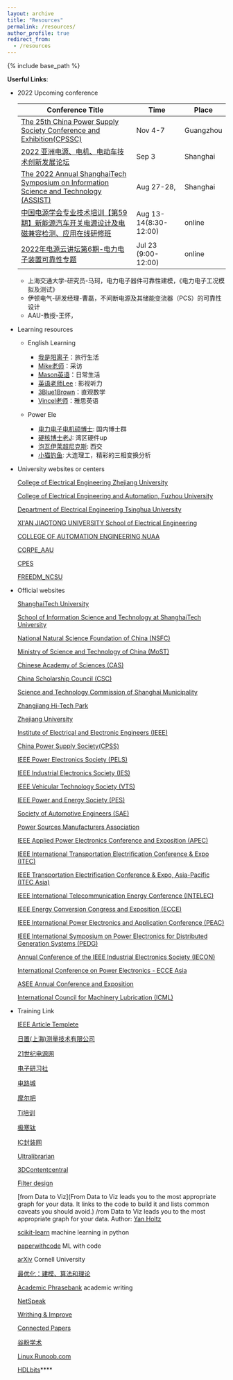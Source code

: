 ```yaml
---
layout: archive
title: "Resources"
permalink: /resources/
author_profile: true
redirect_from:
  - /resources
---
```


{% include base_path %}

**Userful Links**: <br />

- 2022 Upcoming conference

  | Conference Title                                             | Time                  | Place     |
  | ------------------------------------------------------------ | --------------------- | --------- |
  | [The 25th China Power Supply Society Conference and Exhibition(CPSSC)](http://meeting.cpss.org.cn/Home/Menu/9a8af392-a300-411d-a4fe-7eeb9a410c67) | Nov 4-7               | Guangzhou |
  | [2022 亚洲电源、电机、电动车技术创新发展论坛](https://meeting.21dianyuan.com/city2022/shanghai_index) | Sep 3                 | Shanghai  |
  | [The 2022 Annual ShanghaiTech Symposium on Information Science and Technology (ASSIST)](https://ssist.shanghaitech.edu.cn/2022/index) | Aug 27-28,            | Shanghai  |
  | [中国电源学会专业技术培训【第59期】新能源汽车开关电源设计及电磁兼容检测、应用在线研修班](https://www.cpss.org.cn/Home/NewsDetail?categoryName=&newsid=b071ba47-68c2-41fc-9d41-a757289c5384&colId=57bf9951-639b-4ff2-85e9-09e69085998a) | Aug 13-14(8:30-12:00) | online    |
  | [2022年电源云讲坛第6期-电力电子装置可靠性专题](https://meeting.tencent.com/dw/G65bvf4G9OjU?login_type=0&sync_to_meeting=true&from_source=from_h5_save_meeting_click) | Jul 23 (9:00-12:00)   | online    |

  - 上海交通大学-研究员-马珂，电力电子器件可靠性建模，《电力电子工况模拟及测试》	
  - 伊顿电气-研发经理-曹磊，不间断电源及其储能变流器（PCS）的可靠性设计
  - AAU-教授-王怀，

- Learning resources

  - English Learning
    - [我是阳离子](https://space.bilibili.com/314797142?spm_id_from=333.337.search-card.all.click)：旅行生活
    - [Mike老师](https://space.bilibili.com/19859602?spm_id_from=333.337.search-card.all.click)：采访
    - [Mason英语](https://space.bilibili.com/18562567/video)：日常生活
    - [英语老师Lee](https://space.bilibili.com/131058159/video) : 影视听力
    - [3Blue1Brown](https://space.bilibili.com/88461692)：直观数学
    - [Vincel老师](https://space.bilibili.com/396671281?spm_id_from=333.337.search-card.all.click)：雅思英语

  - Power Ele
    - [电力电子电机硕博士](https://space.bilibili.com/402754182/?spm_id_from=333.999.0.0): 国内博士群
    - [硬核博士老J](https://space.bilibili.com/633455709/): 湾区硬件up
    - [泡瓦伊莱超尼克斯](https://www.zhihu.com/people/zhang-shen-hua-60/answers): 西交
    - [小猫钓鱼](https://www.zhihu.com/people/XiaoMaoXiaoYuGan/columns): 大连理工，精彩的三相变换分析



* University websites or centers

  [College of Electrical Engineering Zhejiang University](http://ee.zju.edu.cn/main.htm)

  [College of Electrical Engineering and Automation, Fuzhou University](https://dqxy.fzu.edu.cn/)

  [Department of Electrical Engineering Tsinghua University](http://www.eea.tsinghua.edu.cn/)

  [XI'AN JIAOTONG UNIVERSITY School of Electrical Engineering](http://ee.xjtu.edu.cn/)

  [COLLEGE OF AUTOMATION ENGINEERING,NUAA](http://cae.nuaa.edu.cn/2018/0906/c13659a132021/page.htm)

  [CORPE_AAU](https://www.corpe.et.aau.dk/people/key-persons/)

  [CPES](https://cpes.vt.edu/)

  [FREEDM_NCSU](https://www.freedm.ncsu.edu/)

* Official websites

  [ShanghaiTech University](http://www.shanghaitech.edu.cn/)

  [School of Information Science and Technology at ShanghaiTech University](http://sist.shanghaitech.edu.cn/)

  [National Natural Science Foundation of China (NSFC)](http://www.nsfc.gov.cn/)

  [Ministry of Science and Technology of China (MoST)](http://www.most.gov.cn/)

  [Chinese Academy of Sciences (CAS)](http://www.cas.cn/)

  [China Scholarship Council (CSC)](http://www.csc.edu.cn/)

  [Science and Technology Commission of Shanghai Municipality](http://www.stcsm.gov.cn/)

  [Zhangjiang Hi-Tech Park](http://www.zjpark.com/)

  [Zhejiang University](http://www.zju.edu.cn/)

  [Institute of Electrical and Electronic Engineers (IEEE)](http://www.ieee.org/portal/site)

  [China Power Supply Society(CPSS)](http://www.cpss.org.cn/)

  [IEEE Power Electronics Society (PELS)](http://www.pels.org/)

  [IEEE Industrial Electronics Society (IES)](http://www.ieee-ies.org/)

  [IEEE Vehicular Technology Society (VTS)](http://www.vtsociety.org/)

  [IEEE Power and Energy Society (PES)](http://www.ieee-pes.org/)

  [Society of Automotive Engineers (SAE)](http://www.sae.org/servlets/index)

  [Power Sources Manufacturers Association](http://www.psma.com/)

  [IEEE Applied Power Electronics Conference and Exposition (APEC)](http://www.apec-conf.org/)

  [IEEE International Transportation Electrification Conference & Expo (ITEC)](http://itec-conf.com/)

  [IEEE Transportation Electrification Conference & Expo, Asia-Pacific (ITEC Asia)](http://www.itec2014.com/)

  [IEEE International Telecommunication Energy Conference (INTELEC)](http://www.intelec.org/)

  [IEEE Energy Conversion Congress and Exposition (ECCE)](http://ecceconferences.org/)

  [IEEE International Power Electronics and Application Conference (PEAC)](http://www.peac-conf.org/index.asp)

  [IEEE International Symposium on Power Electronics for Distributed Generation Systems (PEDG)](http://www.pedg2014.org/)

  [Annual Conference of the IEEE Industrial Electronics Society (IECON)](http://iecon2014.org/)

  [International Conference on Power Electronics - ECCE Asia](http://www.icpe2015.org/)

  [ASEE Annual Conference and Exposition](http://www.asee.org/)

  [International Council for Machinery Lubrication (ICML)](https://www.icmlonline.com/Default.aspx)


- Training Link

  [IEEE Article Templete](https://journals.ieeeauthorcenter.ieee.org/create-your-ieee-journal-article/authoring-tools-and-templates/tools-for-ieee-authors/ieee-article-templates/)

  [日置(上海)测量技术有限公司](https://www.hioki.cn/html/methods/power.html)

  [21世纪电源网](https://bbs.21dianyuan.com/activity.php?category=meeting)

  [电子研习社](https://www.eeyxs.com/livebroadcast/index/index.html)

  [电路城](https://www.cirmall.com/search/?keyword=电源电路&source=circuit)

  [摩尔吧](https://www.moore8.com/)

  [Ti培训](https://edu.21ic.com/)

  [极寒钛](http://www.jh-tec.cn/archives/4685)

  [IC封装网](https://www.iclib.com/)

  [Ultralibrarian](https://www.ultralibrarian.com/)

  [3DContentcentral ](https://www.3dcontentcentral.cn/)

  [Filter design](http://sim.okawa-denshi.jp/en/Fkeisan.htm)

  

  [from Data to Viz](From Data to Viz leads you to the most appropriate graph for your data. It links to the code to build it and lists common caveats you should avoid.) /rom Data to Viz leads you to the most appropriate graph for your data. Author: [Yan Holtz](https://www.yan-holtz.com/)

  [scikit-learn](https://scikit-learn.org/stable/) machine learning in python

  [paperwithcode](https://paperswithcode.com/) ML with code

  [arXiv](https://arxiv.org/search/math) Cornell University

  [最优化：建模、算法和理论](https://bicmr.pku.edu.cn/~wenzw/optbook.html)

  

  [Academic Phrasebank](https://www.phrasebank.manchester.ac.uk/) academic writing

  [NetSpeak](https://netspeak.org/?lang=en#q=)

  [Writhing & Improve](https://writeandimprove.com/)

  [Connected Papers](https://www.connectedpapers.com/)

  [谷粉学术](https://gfsoso.99lb.net/)

  [Linux Runoob.com](https://www.runoob.com/linux/linux-shell-test.html)

  [HDLbits](https://hdlbits.01xz.net/wiki/Main_Page)****

  

​	
